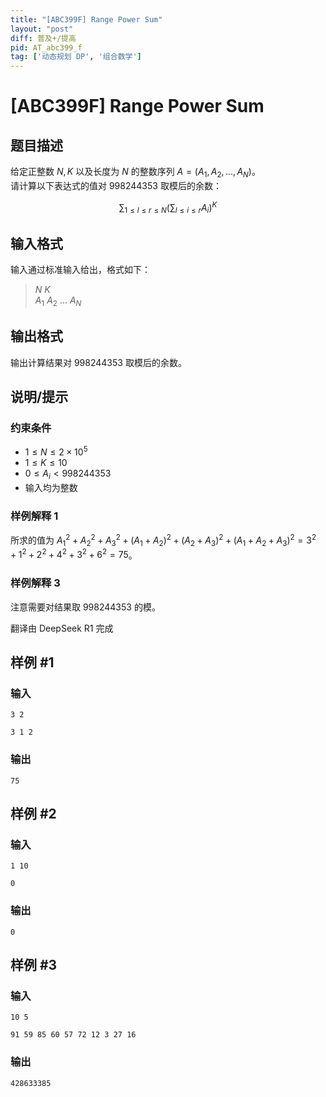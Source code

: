 ```yaml
---
title: "[ABC399F] Range Power Sum"
layout: "post"
diff: 普及+/提高
pid: AT_abc399_f
tag: ['动态规划 DP', '组合数学']
---
```


# [ABC399F] Range Power Sum

## 题目描述

[problemUrl]: https://atcoder.jp/contests/abc399/tasks/abc399_f

给定正整数 $N, K$ 以及长度为 $N$ 的整数序列 $A = (A_1, A_2, \dots, A_N)$。  
请计算以下表达式的值对 $998244353$ 取模后的余数：

$$
\displaystyle \sum_{1 \leq l \leq r \leq N} \left( \sum_{l \leq i \leq r} A_i \right)^K
$$

## 输入格式

输入通过标准输入给出，格式如下：

> $N$ $K$  
> $A_1$ $A_2$ $\dots$ $A_N$

## 输出格式

输出计算结果对 $998244353$ 取模后的余数。

## 说明/提示

### 约束条件

- $1 \leq N \leq 2 \times 10^5$
- $1 \leq K \leq 10$
- $0 \leq A_i < 998244353$
- 输入均为整数

### 样例解释 1

所求的值为 $A_1^2 + A_2^2 + A_3^2 + (A_1 + A_2)^2 + (A_2 + A_3)^2 + (A_1 + A_2 + A_3)^2 = 3^2 + 1^2 + 2^2 + 4^2 + 3^2 + 6^2 = 75$。

### 样例解释 3

注意需要对结果取 $998244353$ 的模。

翻译由 DeepSeek R1 完成

## 样例 #1

### 输入

```
3 2
3 1 2
```

### 输出

```
75
```

## 样例 #2

### 输入

```
1 10
0
```

### 输出

```
0
```

## 样例 #3

### 输入

```
10 5
91 59 85 60 57 72 12 3 27 16
```

### 输出

```
428633385
```


